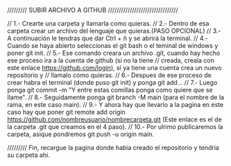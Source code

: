 ///////// SUBIR ARCHIVO A GITHUB ////////////////////////////////

// 1.- Crearte una carpeta y llamarla como quieras. // 2.- Dentro de esa carpeta crear un archivo del lenguaje que quieras.(PASO OPCIONAL) // 3.- A continuación le tendras que dar Ctrl + ñ y se abrirá la terminal. // 4.- Cuando se haya abierto seleccionas el git bash o el teminal de windows y poner git init. // 5.- Ese comando creara un archivo .git, cuando hay hecho ese proceso ira a la cuenta de github (si no la tiene // creada, creala con este enlace https://github.com/login), si ya tiene una cuenta crea un nuevo repositorio y // llamalo como quieras. // 6.- Despues de ese proceso de crear habra el terminal (donde puso git init) y ponga git add .. // 7.- Luego ponga git commit -m "Y entre estas comillas ponga como quiere que se llame". // 8.- Seguidamente ponga git branch -M main (para el nombre de la rama, en este caso main). // 9.- Y ahora hay que llevarlo a la pagina en este caso hay que poner git remote add origin https://github.com/nombreusuario/nombrecarpeta.git (Este enlace es el de la carpeta .git que creamos en el 4 paso). // 10.- Por ulrimo publicaremos la carpeta, asique pondremos git push -u origin main.

///////// Fin, recargue la pagina donde habia creado el repositorio y tendria su carpeta ahi.